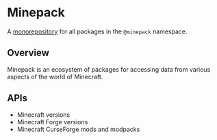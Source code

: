 # Minepack

A [monorepository](./docs/monorepo.md) for all packages in the `@minepack` namespace.

## Overview

Minepack is an ecosystem of packages for accessing data from various aspects of the world of Minecraft.

## APIs

- Minecraft versions
- Minecraft Forge versions
- Minecraft CurseForge mods and modpacks
